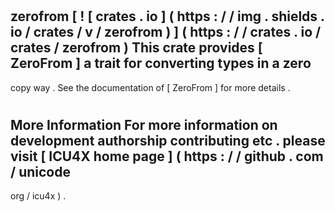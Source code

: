 #
zerofrom
[
!
[
crates
.
io
]
(
https
:
/
/
img
.
shields
.
io
/
crates
/
v
/
zerofrom
)
]
(
https
:
/
/
crates
.
io
/
crates
/
zerofrom
)
This
crate
provides
[
ZeroFrom
]
a
trait
for
converting
types
in
a
zero
-
copy
way
.
See
the
documentation
of
[
ZeroFrom
]
for
more
details
.
#
#
More
Information
For
more
information
on
development
authorship
contributing
etc
.
please
visit
[
ICU4X
home
page
]
(
https
:
/
/
github
.
com
/
unicode
-
org
/
icu4x
)
.
